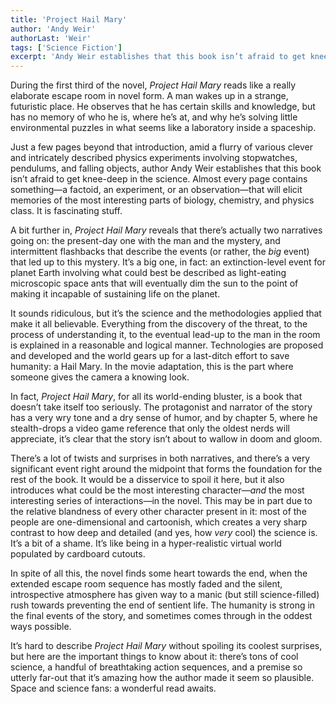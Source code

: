 ```yaml
---
title: 'Project Hail Mary'
author: 'Andy Weir'
authorLast: 'Weir'
tags: ['Science Fiction']
excerpt: 'Andy Weir establishes that this book isn’t afraid to get knee-deep in the science. Almost every page contains something&mdash;a factoid, an experiment, or an observation&mdash;that will elicit memories of the most interesting parts of biology, chemistry, and physics class. It is fascinating stuff.'
---
```


During the first third of the novel, *Project Hail Mary* reads like a really elaborate escape room in novel form. A man wakes up in a strange, futuristic place. He observes that he has certain skills and knowledge, but has no memory of who he is, where he’s at, and why he’s solving little environmental puzzles in what seems like a laboratory inside a spaceship.

Just a few pages beyond that introduction, amid a flurry of various clever and intricately described physics experiments involving stopwatches, pendulums, and falling objects, author Andy Weir establishes that this book isn’t afraid to get knee-deep in the science. Almost every page contains something&mdash;a factoid, an experiment, or an observation&mdash;that will elicit memories of the most interesting parts of biology, chemistry, and physics class. It is fascinating stuff.

A bit further in, *Project Hail Mary* reveals that there’s actually two narratives going on: the present-day one with the man and the mystery, and intermittent flashbacks that describe the events (or rather, the *big* event) that led up to this mystery. It’s a big one, in fact: an extinction-level event for planet Earth involving what could best be described as light-eating microscopic space ants that will eventually dim the sun to the point of making it incapable of sustaining life on the planet.

It sounds ridiculous, but it’s the science and the methodologies applied that make it all believable. Everything from the discovery of the threat, to the process of understanding it, to the eventual lead-up to the man in the room is explained in a reasonable and logical manner. Technologies are proposed and developed and the world gears up for a last-ditch effort to save humanity: a Hail Mary. In the movie adaptation, this is the part where someone gives the camera a knowing look.

In fact, *Project Hail Mary*, for all its world-ending bluster, is a book that doesn’t take itself too seriously. The protagonist and narrator of the story has a very wry tone and a dry sense of humor, and by chapter 5, where he stealth-drops a video game reference that only the oldest nerds will appreciate, it’s clear that the story isn’t about to wallow in doom and gloom.

There’s a lot of twists and surprises in both narratives, and there’s a very significant event right around the midpoint that forms the foundation for the rest of the book. It would be a disservice to spoil it here, but it also introduces what could be the most interesting character&mdash;*and* the most interesting series of interactions&mdash;in the novel. This may be in part due to the relative blandness of every other character present in it: most of the people are one-dimensional and cartoonish, which creates a very sharp contrast to how deep and detailed (and yes, how *very* cool) the science is. It’s a bit of a shame. It’s like being in a hyper-realistic virtual world populated by cardboard cutouts.

In spite of all this, the novel finds some heart towards the end, when the extended escape room sequence has mostly faded and the silent, introspective atmosphere has given way to a manic (but still science-filled) rush towards preventing the end of sentient life. The humanity is strong in the final events of the story, and sometimes comes through in the oddest ways possible.

It’s hard to describe *Project Hail Mary* without spoiling its coolest surprises, but here are the important things to know about it: there’s tons of cool science, a handful of breathtaking action sequences, and a premise so utterly far-out that it’s amazing how the author made it seem so plausible. Space and science fans: a wonderful read awaits.